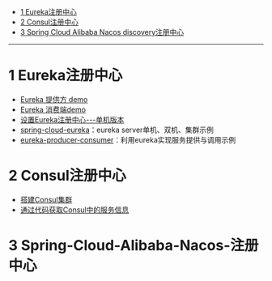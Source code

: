 

 * [1 Eureka注册中心](#1-Eureka注册中心)
 * [2 Consul注册中心](#2-Consul注册中心)
 * [3 Spring Cloud Alibaba Nacos discovery注册中心](#3-Spring-Cloud-Alibaba-Nacos-注册中心)

----

# 1 Eureka注册中心

* [Eureka 提供方 demo](https://blog.csdn.net/KinseyGeek/article/details/78597605)
* [Eureka 消费端demo](https://blog.csdn.net/KinseyGeek/article/details/78597476)
* [设置Eureka注册中心---单机版本](https://github.com/stevenli91748/JAVA-Architecture/blob/master/JAVA%20Framework/Spring%20Cloud/%E5%AE%9E%E9%AA%8C/%E8%AE%BE%E7%BD%AEEureka%E6%B3%A8%E5%86%8C%E4%B8%AD%E5%BF%83---%E5%8D%95%E6%9C%BA%E7%89%88%E6%9C%AC.md)
* [spring-cloud-eureka](https://github.com/ityouknow/spring-cloud-examples/tree/master/spring-cloud-eureka)：eureka server单机、双机、集群示例
* [eureka-producer-consumer](https://github.com/ityouknow/spring-cloud-examples/tree/master/eureka-producer-consumer)：利用eureka实现服务提供与调用示例

# 2 Consul注册中心
 * [搭建Consul集群](https://weread.qq.com/web/reader/f6732e8071dbddd6f674178k98f3284021498f137082c2e)  
 * [通过代码获取Consul中的服务信息](https://weread.qq.com/web/reader/f6732e8071dbddd6f674178k3c5327902153c59dc0488e1)

# 3 Spring-Cloud-Alibaba-Nacos-注册中心
